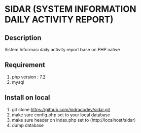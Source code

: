 # SIDAR (SYSTEM INFORMATION DAILY ACTIVITY REPORT)

## Description
Sistem Informasi daily activity report base on PHP native

## Requirement
1. php version : 7.2
2. mysql


## Install on local

1. git clone https://github.com/indracodev/sidar.git
2. make sure config.php set to your local database
3. make sure header on index.php set to (http://localhost/sidar)
4. dump database
